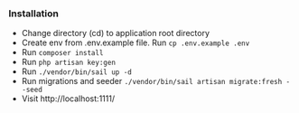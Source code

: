 ### Installation

- Change directory (cd) to application root directory
- Create env from .env.example file. Run `cp .env.example .env`
- Run `composer install`
- Run `php artisan key:gen`
- Run `./vendor/bin/sail up -d`
- Run migrations and seeder `./vendor/bin/sail artisan migrate:fresh --seed`
- Visit http://localhost:1111/
